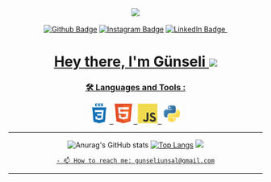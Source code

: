 
<div id="header" align="center">
  <img src="https://media.giphy.com/media/LHZyixOnHwDDy/giphy.gif" width="100"/>
  <div id="badges">
      
[![Github Badge](https://img.shields.io/badge/-Github-000?style=quare&labelColor=000&logo=Github&logoColor=white&link=link)](https://github.com/GunseliUnsal) 
[![Instagram Badge](https://img.shields.io/badge/-Instagram-C13584?style=flat-quare&labelColor=C13584&logo=instagram&logoColor=white&link=link)](https://www.instagram.com/gunseli_u/) 
    <a href="https://www.linkedin.com/in/g%C3%BCnseli-%C3%BCnsal-3a6652204/">
      <img src="https://img.shields.io/badge/LinkedIn-blue?style=for-the-badge&logo=linkedin&logoColor=white" alt="LinkedIn Badge"/>
  <img src="https://komarev.com/ghpvc/?GunseliUnsal=&style=flat-square&color=blue" alt=""/>
  <h1>
  Hey there, I'm Günseli
  <img src="https://media.giphy.com/media/hvRJCLFzcasrR4ia7z/giphy.gif" width="30px"/>
</h1>
    
   
### :hammer_and_wrench: Languages and Tools :
<div>
  <img src="https://github.com/devicons/devicon/blob/master/icons/css3/css3-plain-wordmark.svg"  title="CSS3" alt="CSS" width="40" height="40"/>&nbsp;
  <img src="https://github.com/devicons/devicon/blob/master/icons/html5/html5-original.svg" title="HTML5" alt="HTML" width="40" height="40"/>&nbsp;
  <img src="https://github.com/devicons/devicon/blob/master/icons/javascript/javascript-original.svg" title="JavaScript" alt="JavaScript" width="40" height="40"/>&nbsp;
<img src="https://raw.githubusercontent.com/devicons/devicon/master/icons/python/python-original.svg" alt="python" width="40" height="40"/> </a> </p>

---
![Anurag's GitHub stats](https://github-readme-stats.vercel.app/api?username=GunseliUnsal&theme=default&show_icons=true)
[![Top Langs](https://github-readme-stats.vercel.app/api/top-langs/?username=GunseliUnsal&layout=compact)](https://github.com/GunseliUnsal/github-readme-stats)
  <img src="https://media.giphy.com/media/NgurY1o4z080Jfoyzw/giphy.gif" width="100"/>
</div>
  <a href="https://github.com/anuraghazra/github-readme-stats">
    
    - 📫 How to reach me: gunseliunsal@gmail.com
  ---
    

   
